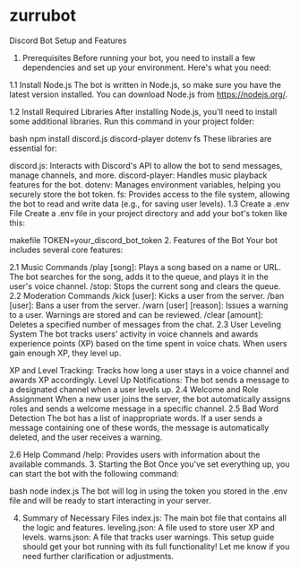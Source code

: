 # zurrubot

Discord Bot Setup and Features
1. Prerequisites
Before running your bot, you need to install a few dependencies and set up your environment. Here's what you need:

1.1 Install Node.js
The bot is written in Node.js, so make sure you have the latest version installed. You can download Node.js from https://nodejs.org/.

1.2 Install Required Libraries
After installing Node.js, you'll need to install some additional libraries. Run this command in your project folder:

bash
npm install discord.js discord-player dotenv fs
These libraries are essential for:

discord.js: Interacts with Discord's API to allow the bot to send messages, manage channels, and more.
discord-player: Handles music playback features for the bot.
dotenv: Manages environment variables, helping you securely store the bot token.
fs: Provides access to the file system, allowing the bot to read and write data (e.g., for saving user levels).
1.3 Create a .env File
Create a .env file in your project directory and add your bot's token like this:

makefile
TOKEN=your_discord_bot_token
2. Features of the Bot
Your bot includes several core features:

2.1 Music Commands
/play [song]: Plays a song based on a name or URL. The bot searches for the song, adds it to the queue, and plays it in the user's voice channel.
/stop: Stops the current song and clears the queue.
2.2 Moderation Commands
/kick [user]: Kicks a user from the server.
/ban [user]: Bans a user from the server.
/warn [user] [reason]: Issues a warning to a user. Warnings are stored and can be reviewed.
/clear [amount]: Deletes a specified number of messages from the chat.
2.3 User Leveling System
The bot tracks users' activity in voice channels and awards experience points (XP) based on the time spent in voice chats. When users gain enough XP, they level up.

XP and Level Tracking: Tracks how long a user stays in a voice channel and awards XP accordingly.
Level Up Notifications: The bot sends a message to a designated channel when a user levels up.
2.4 Welcome and Role Assignment
When a new user joins the server, the bot automatically assigns roles and sends a welcome message in a specific channel.
2.5 Bad Word Detection
The bot has a list of inappropriate words. If a user sends a message containing one of these words, the message is automatically deleted, and the user receives a warning.

2.6 Help Command
/help: Provides users with information about the available commands.
3. Starting the Bot
Once you've set everything up, you can start the bot with the following command:

bash
node index.js
The bot will log in using the token you stored in the .env file and will be ready to start interacting in your server.

4. Summary of Necessary Files
index.js: The main bot file that contains all the logic and features.
leveling.json: A file used to store user XP and levels.
warns.json: A file that tracks user warnings.
This setup guide should get your bot running with its full functionality! Let me know if you need further clarification or adjustments.
